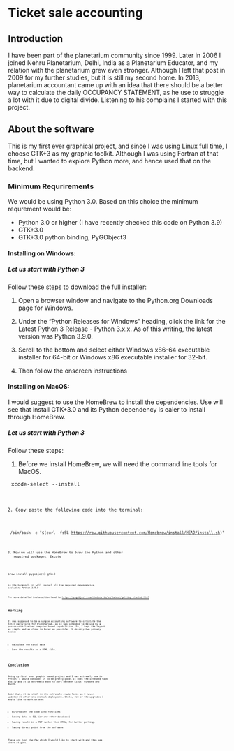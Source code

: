 # Ticket sale accounting

## Introduction
I have been part of the planetarium community since 1999. Later in 2006 I joined Nehru Planetarium, Delhi, India as a Planetarium Educator, and my relation with the planetarium grew even stronger. Although I left that post in 2009 for my further studies, but it is still my second home. In 2013, planetarium accountant came up with an idea that there should be a better way to calculate the daily OCCUPANCY STATEMENT, as he use to struggle a lot with it due to digital divide. Listening to his complains I started with this project. 

## About the software
This is my first ever graphical project, and since I was using Linux full time, I choose GTK+3 as my graphic toolkit. Although I was using Fortran at that time, but I wanted to explore Python more, and hence used that on the backend.

### Minimum Requrirements
We would be using Python 3.0. Based on this choice the minimum requrement would be:
- Python 3.0 or higher (I have recently checked this code on Python 3.9)
- GTK+3.0
- GTK+3.0 python binding, PyGObject3

#### Installing on Windows:
##### Let us start with Python 3

Follow these steps to download the full installer:

1. Open a browser window and navigate to the Python.org Downloads page for Windows.

2. Under the “Python Releases for Windows” heading, click the link for the Latest Python 3 Release - Python 3.x.x. As of this writing, the latest version was Python 3.9.0.

3. Scroll to the bottom and select either Windows x86-64 executable installer for 64-bit or Windows x86 executable installer for 32-bit.

4. Then follow the onscreen instructions

#### Installing on MacOS:
I would suggest to use the HomeBrew to install the dependencies. Use will see that install GTK+3.0 and its Python dependency is eaier to install through HomeBrew.

##### Let us start with Python 3

Follow these steps:

1. Before we install HomeBrew, we will need the command line tools for MacOS.

<code> xcode-select --install <code>
  
2. Copy paste the following code into the terminal:

<code> /bin/bash -c "$(curl -fsSL https://raw.githubusercontent.com/Homebrew/install/HEAD/install.sh)" <code>

3. Now we will use the HomeBrew to *brew* the Python and other required packages. Excute

<code>brew install pygobject3 gtk+3 <code>

in the terminal. it will install all the required dependencies, including Python 3.9.0
  
For more detailed instaruction head to https://pygobject.readthedocs.io/en/latest/getting_started.html


## Working
It was supposed to be a simple accounting software to calculate the total daily sale for Planetarium, as it was intended to be use by a person with limited computer based capabilities. So, I kept the layout as simple and as close to Excel as possible. It do only two primary tasks:
- Calculate the total sale
- Save the results as a HTML file.

## Conclusion
Being my first ever graphic based project and I was extremely new in Python, I would consider it to be pretty good. It does the intended task easily and it is extremely easy to port between Linux, Windows and MacOS.

Said that, it is still in its extremely crude form, as I never updated it after its initial deployment. Still, few of the upgrades I would like to work on are:
- Bifurcatint the code into functions.
- Saving data to SQL (or any-other database)
- Saving result in a PDF rather then HTML, for better porting.
- Taking direct print from the software.

These are just the few which I would like to start with and then see where it goes.
